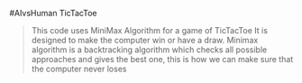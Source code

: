 #AIvsHuman TicTacToe
> This code uses MiniMax Algorithm for a game of TicTacToe
> It is designed to make the computer win or have a draw.
> Minimax algorithm is a backtracking algorithm which checks all possible approaches and gives the best one, this is how we can make sure that the computer never loses
